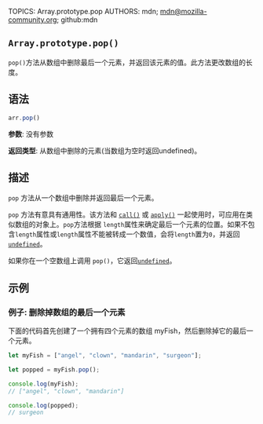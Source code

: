 TOPICS: Array.prototype.pop
AUTHORS: mdn; mdn@mozilla-community.org; github:mdn

## `Array.prototype.pop()`

`pop()`方法从数组中删除最后一个元素，并返回该元素的值。此方法更改数组的长度。

## 语法

```javascript
arr.pop()
```

**参数**: 没有参数

**返回类型**: 从数组中删除的元素(当数组为空时返回undefined)。

## 描述

`pop` 方法从一个数组中删除并返回最后一个元素。

`pop` 方法有意具有通用性。该方法和 [`call()`](/zh-hans/webfrontend/Function.prototype.call) 或
[`apply()`](/zh-hans/webfrontend/Function.prototype.apply) 一起使用时，可应用在类似数组的对象上。`pop`方法根据 `length`属性来确定最后一个元素的位置。如果不包含`length`属性或`length`属性不能被转成一个数值，会将`length`置为`0`，并返回[`undefined`](/zh-hans/webfrontend/undefined)。

如果你在一个空数组上调用 `pop()`，它返回[`undefined`](/zh-hans/webfrontend/undefined)。

## 示例

### 例子: 删除掉数组的最后一个元素

下面的代码首先创建了一个拥有四个元素的数组 myFish，然后删除掉它的最后一个元素。

```javascript
let myFish = ["angel", "clown", "mandarin", "surgeon"];

let popped = myFish.pop();

console.log(myFish);
// ["angel", "clown", "mandarin"]

console.log(popped);
// surgeon
```
